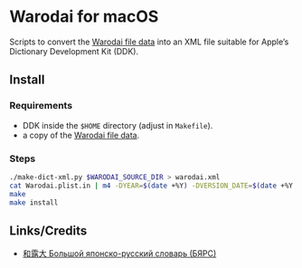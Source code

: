 # Warodai for macOS

Scripts to convert the [Warodai file data](https://github.com/warodai/warodai-source) into an XML file suitable for Apple’s Dictionary Development Kit (DDK).

## Install

### Requirements

* DDK inside the `$HOME` directory (adjust in `Makefile`).
* a copy of the [Warodai file data](https://github.com/warodai/warodai-source).

### Steps

```sh
./make-dict-xml.py $WARODAI_SOURCE_DIR > warodai.xml
cat Warodai.plist.in | m4 -DYEAR=$(date +%Y) -DVERSION_DATE=$(date +%Y.%m.%d) > Warodai.plist
make
make install
```

## Links/Credits

* [和露大 Большой японско-русский словарь (БЯРС)](https://warodai.ru/)
